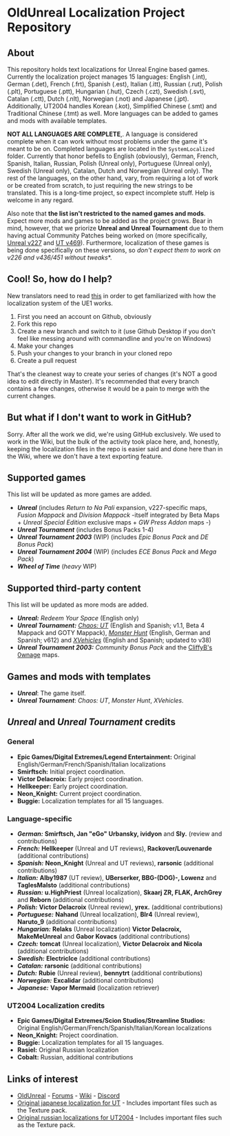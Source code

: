 # OldUnreal Localization Project Repository

## About
This repository holds text localizations for Unreal Engine based games. Currently the localization project manages 15 languages: English (.int), German (.det), French (.frt), Spanish (.est), Italian (.itt), Russian (.rut), Polish (.plt), Portuguese (.ptt), Hungarian (.hut), Czech (.czt), Swedish (.svt), Catalan (.ctt), Dutch (.nlt), Norwegian (.not) and Japanese (.jpt). Additionally, UT2004 handles Korean (.kot), Simplified Chinese (.smt) and Traditional Chinese (.tmt) as well. More languages can be added to games and mods with available templates.

**NOT ALL LANGUAGES ARE COMPLETE**,. A language is considered complete when it can work without most problems under the game it's meant to be on. Completed languages are located in the `SystemLocalized` folder. Currently that honor befells to English (obviously), German, French, Spanish, Italian, Russian, Polish (Unreal only), Portuguese (Unreal only), Swedish (Unreal only), Catalan, Dutch and Norwegian (Unreal only). The rest of the languages, on the other hand, vary, from requiring a lot of work or be created from scratch, to just requiring the new strings to be translated. This is a long-time project, so expect incomplete stuff. Help is welcome in any regard.

Also note that **the list isn't restricted to the named games and mods**. Expect more mods and games to be added as the project grows. Bear in mind, however, that we priorize **Unreal and Unreal Tournament** due to them having actual Community Patches being worked on (more specifically, [Unreal v227](https://www.oldunreal.com/phpBB3/viewforum.php?f=51) and [UT v469](https://github.com/OldUnreal/UnrealTournamentPatches)). Furthermore, localization of these games is being done specifically on these versions, so **don't expect them to work on v226* and v436/451 without tweaks**.

## Cool! So, how do I help?

New translators need to read [this](https://www.oldunreal.com/wiki/index.php?title=Localization) in order to get familiarized with how the localization system of the UE1 works.

1. First you need an account on Github, obviously
2. Fork this repo
3. Create a new branch and switch to it (use Github Desktop if you don't feel like messing around with commandline and you're on Windows)
4. Make your changes
5. Push your changes to your branch in your cloned repo
6. Create a pull request

That's the cleanest way to create your series of changes (it's NOT a good idea to edit directly in Master). It's recommended that every branch contains a few changes, otherwise it would be a pain to merge with the current changes.

## But what if I don't want to work in GitHub?

Sorry. After all the work we did, we're using GitHub exclusively. We used to work in the Wiki, but the bulk of the activity took place here, and, honestly, keeping the localization files in the repo is easier said and done here than in the Wiki, where we don't have a text exporting feature.

## Supported games

This list will be updated as more games are added.

* _**Unreal**_ (includes _Return to Na Pali_ expansion, v227-specific maps, _Fusion Mappack_ and _Division Mappack_ -itself integrated by Beta Maps + _Unreal Special Edition_ exclusive maps + _GW Press Addon_ maps -)
* _**Unreal Tournament**_ (includes Bonus Packs 1-4)
* _**Unreal Tournament 2003**_ (WIP) (includes _Epic Bonus Pack_ and _DE Bonus Pack_)
* _**Unreal Tournament 2004**_ (WIP) (includes _ECE Bonus Pack_ and _Mega Pack_)
* _**Wheel of Time**_ (_heavy_ WIP)

## Supported third-party content

This list will be updated as more mods are added.

* _**Unreal:**_ _Redeem Your Space_ (English only)
* _**Unreal Tournament:**_ _[Chaos: UT](https://chaoticdreams.org/)_ (English and Spanish; v1.1, Beta 4 Mappack and GOTY Mappack), _[Monster Hunt](https://github.com/shrimpza/monsterhunt)_ (English, German and Spanish; v612) and _[XVehicles](https://github.com/SeriousBuggie/XVehicles)_ (English and Spanish; updated to v38)
* _**Unreal Tournament 2003:**_ _Community Bonus Pack_ and the [CliffyB's 0wnage](https://unreal.fandom.com/wiki/CliffyB%27s_Ownage/Unreal_Tournament_2003) maps.

## Games and mods with templates

* _**Unreal**_: The game itself.
* _**Unreal Tournament**_: _Chaos: UT_, _Monster Hunt_, _XVehicles_.

## _Unreal_ and _Unreal Tournament_ credits

### General
* **Epic Games/Digital Extremes/Legend Entertainment:** Original English/German/French/Spanish/Italian localizations
* **Smirftsch:** Initial project coordination.
* **Victor Delacroix:** Early project coordination.
* **Hellkeeper:** Early project coordination.
* **Neon_Knight:** Current project coordination.
* **Buggie:** Localization templates for all 15 languages.

### Language-specific
* **_German:_** **Smirftsch, Jan "eGo" Urbansky, ividyon** and **Sly.** (review and contributions)
* **_French:_** **Hellkeeper** (Unreal and UT reviews), **Rackover/Louvenarde** (additional contributions)
* **_Spanish:_** **Neon_Knight** (Unreal and UT reviews), **rarsonic** (additional contributions)
* **_Italian:_** **Alby1987** (UT review), **UBerserker, BBG-(DOG)-, Lowenz** and **TaglesMalsto** (additional contributions)
* **_Russian:_** **u.HighPriest** (Unreal localization), **Skaarj ZR, FLAK, ArchGrey** and **Reborn** (additional contributions)
* **_Polish:_** **Victor Delacroix** (Unreal review), **yrex.** (additional contributions)
* **_Portuguese:_** **Nahand** (Unreal localization), **BIr4** (Unreal review), **Naruto_9** (additional contributions)
* **_Hungarian:_** **Relaks** (Unreal localization) **Victor Delacroix, MakeMeUnreal** and **Gabor Kovacs** (additional contributions)
* **_Czech:_** **tomcat** (Unreal localization), **Victor Delacroix and Nicola** (additional contributions)
* **_Swedish:_** **ElectricIce** (additional contributions)
* **_Catalan:_** **rarsonic** (additional contributions)
* **_Dutch:_** **Rubie** (Unreal review), **bennytrt** (additional contributions)
* **_Norwegian:_** **Excalidar** (additional contributions)
* **_Japanese:_** **Vapor Mermaid** (localization retriever)

### UT2004 Localization credits
* **Epic Games/Digital Extremes/Scion Studios/Streamline Studios:** Original English/German/French/Spanish/Italian/Korean localizations
* **Neon_Knight:** Project coordination.
* **Buggie:** Localization templates for all 15 languages.
* **Rasiel:** Original Russian localization
* **Cobalt:** Russian, additional contributions

## Links of interest
* [OldUnreal](https://www.oldunreal.com/) - [Forums](https://www.oldunreal.com/phpBB3/) - [Wiki](https://www.oldunreal.com/wiki/) - [Discord](https://discord.gg/thURucxzs6)
* [Original japanese localization for UT](https://mega.nz/file/TJ4SjSgK#dLB09tFOkGo5ctu974RG1YCWfAH_0N_um_Gw00R_WAk) - Includes important files such as the Texture pack.
* [Original russian localizations for UT2004](http://rusut.ru/) - Includes important files such as the Texture pack.
